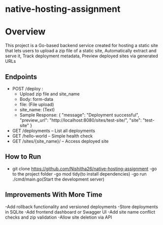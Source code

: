 # native-hosting-assignment
# Overview
This project is a Go-based backend service created for hosting a static site that lets users to upload a zip file of a static site, Automatically extract and serve it, Track deployment metadata, Preview deployed sites via generated URLs
## Endpoints
- POST /deploy :
  - Upload zip file and site_name
  - Body: form-data
  - file: (File upload)
  - site_name: (Text)
  - Sample Response:
    {
    "message": "Deployment successful",
    "preview_url": "http://localhost:8080/sites/test-site/",
    "site": "test-site"
}
- GET /deployments – List all deployments
- GET /hello-world – Simple health check
- GET /sites/{site_name}/ – Access deployed site
## How to Run
- git clone https://github.com/Nishitha26/native-hosting-assignment
-go to the project folder
-go mod tidy(to install dependencies)
-go run ./cmd/main.go(Start the development server)
## Improvements With More Time
-Add rollback functionality and versioned deployments
-Store deployments in SQLite
-Add frontend dashboard or Swagger UI
-Add site name conflict checks and zip validation
-Allow site deletion via API
